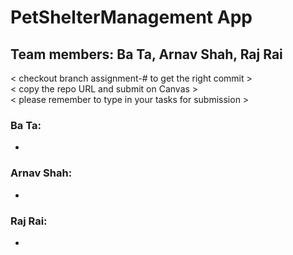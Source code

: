 # PetShelterManagement App
## Team members: Ba Ta, Arnav Shah, Raj Rai
< checkout branch assignment-# to get the right commit >
</br>
< copy the repo URL and submit on Canvas >
</br>
< please remember to type in your tasks for submission >

### Ba Ta:


-
### Arnav Shah:



-
### Raj Rai:






-
